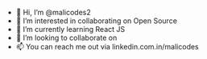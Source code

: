 - 👋 Hi, I’m @malicodes2
- 👀 I’m interested in collaborating on Open Source
- 🌱 I’m currently learning React JS
- 💞️ I’m looking to collaborate on 
- 📫 You can reach me out via linkedin.com.in/malicodes

<!---
malicodes2/malicodes2 is a ✨ special ✨ repository because its `README.md` (this file) appears on your GitHub profile.
You can click the Preview link to take a look at your changes.
--->
